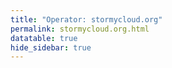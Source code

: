 ```yaml
---
title: "Operator: stormycloud.org"
permalink: stormycloud.org.html
datatable: true
hide_sidebar: true
---
```


<div>                        <script type="text/javascript">window.PlotlyConfig = {MathJaxConfig: 'local'};</script>
        <script src="https://cdn.plot.ly/plotly-2.4.2.min.js"></script>                <div id="97d79d2f-fbd1-4f9e-8740-107d96b540d2" class="plotly-graph-div" style="height:100%; width:100%;"></div>            <script type="text/javascript">                                    window.PLOTLYENV=window.PLOTLYENV || {};                                    if (document.getElementById("97d79d2f-fbd1-4f9e-8740-107d96b540d2")) {                    Plotly.newPlot(                        "97d79d2f-fbd1-4f9e-8740-107d96b540d2",                        [{"name":"exit probability (%)","type":"scatter","x":["2021-10-18","2021-10-19","2021-10-20","2021-10-21","2021-10-22","2021-10-23","2021-10-25","2021-10-27","2021-10-28","2021-10-29","2021-10-31","2021-11-01","2021-11-02","2021-11-03","2021-11-04","2021-11-05","2021-11-06","2021-11-07","2021-11-08","2021-11-09","2021-11-10","2021-11-11","2021-11-12","2021-11-13","2021-11-14","2021-11-15","2021-11-16","2021-11-17","2021-11-19","2021-11-20","2021-11-21","2021-11-22","2021-11-23","2021-11-24","2021-11-25","2021-11-27","2021-11-28","2021-11-29","2021-11-30","2021-12-01","2021-12-02","2021-12-03","2021-12-04","2021-12-05","2021-12-06","2021-12-07","2021-12-08","2021-12-09","2021-12-10","2021-12-11","2021-12-12","2021-12-13","2021-12-14","2021-12-15","2021-12-16","2021-12-17","2021-12-18","2021-12-19","2021-12-20","2021-12-21","2021-12-22","2021-12-23","2021-12-25","2021-12-26","2021-12-27","2021-12-28","2021-12-29","2021-12-30","2021-12-31","2022-01-01","2022-01-02","2022-01-03","2022-01-04","2022-01-05","2022-01-06","2022-01-07","2022-01-08","2022-01-09","2022-01-10","2022-01-11","2022-01-12","2022-01-13","2022-01-14","2022-01-15","2022-01-16","2022-01-17","2022-01-18","2022-01-19","2022-01-20","2022-01-21","2022-01-22","2022-01-23","2022-01-24","2022-01-25","2022-01-26","2022-01-27","2022-01-28","2022-01-29","2022-01-30","2022-01-31","2022-02-01","2022-02-02","2022-02-03","2022-02-04","2022-02-05","2022-02-06","2022-02-07","2022-02-08","2022-02-09","2022-02-10","2022-02-11","2022-02-12","2022-02-13","2022-02-14","2022-02-15","2022-02-16","2022-02-17","2022-02-18","2022-02-19","2022-02-20","2022-02-21","2022-02-22","2022-02-23","2022-02-24","2022-02-25","2022-02-26","2022-02-27","2022-02-28","2022-03-01","2022-03-02","2022-03-03","2022-03-04","2022-03-06","2022-03-07","2022-03-08","2022-03-09","2022-03-10","2022-03-11","2022-03-12","2022-03-13","2022-03-14","2022-03-15","2022-03-16","2022-03-17","2022-03-18","2022-03-19","2022-03-20","2022-03-21","2022-03-22","2022-03-23","2022-03-24","2022-03-25","2022-03-26","2022-03-27","2022-03-28","2022-03-29","2022-03-30","2022-03-31","2022-04-01","2022-04-02","2022-04-03","2022-04-04","2022-04-05","2022-04-06","2022-04-07","2022-04-08","2022-04-09","2022-04-10","2022-04-11","2022-04-12","2022-04-13","2022-04-14","2022-04-15","2022-04-16","2022-04-17","2022-04-18","2022-04-19","2022-04-20","2022-04-21","2022-04-22","2022-04-23","2022-04-24","2022-04-25","2022-04-26","2022-04-27","2022-04-28","2022-04-29","2022-04-30","2022-05-01","2022-05-02","2022-05-03","2022-05-04","2022-05-05","2022-05-06","2022-05-07","2022-05-08","2022-05-09","2022-05-10","2022-05-11","2022-05-12","2022-05-13","2022-05-14","2022-05-15","2022-05-16","2022-05-17","2022-05-18","2022-05-19","2022-05-20","2022-05-21","2022-05-22","2022-05-23","2022-05-24","2022-05-25","2022-05-26","2022-05-27","2022-05-28","2022-05-29","2022-05-30","2022-05-31","2022-06-01","2022-06-02","2022-06-03","2022-06-04","2022-06-05","2022-06-06"],"xaxis":"x","y":[0.0,0.0,0.0,0.0,0.0,0.0,0.03,0.08,0.1,0.12,0.17,0.25,0.26,0.32,0.38,0.46,0.48,0.47,0.47,0.57,0.68,0.7,0.67,0.67,0.7,0.09,0.08,0.08,0.08,0.08,0.07,0.0,0.05,0.06,0.05,0.04,0.04,0.04,0.04,0.0,0.0,0.0,0.0,0.0,null,null,null,0.0,0.02,0.05,0.09,0.15,0.18,0.23,0.3,0.31,0.33,0.41,0.45,0.47,0.49,0.49,0.56,0.59,0.59,0.62,0.64,0.66,0.71,0.75,0.79,0.83,0.89,0.9,0.94,0.93,0.9,0.88,0.94,0.98,0.9,0.72,0.79,0.78,0.74,1.0,0.86,0.86,0.83,0.78,0.54,0.0,0.0,0.0,0.03,0.05,0.0,0.0,0.0,0.09,0.14,0.25,0.28,0.28,0.33,0.29,0.29,0.29,0.29,0.34,0.37,0.4,0.42,0.47,0.0,0.0,0.51,0.5,0.51,0.46,0.45,0.46,0.49,0.58,0.61,0.63,0.64,0.63,0.62,0.64,0.61,0.61,0.58,0.58,0.55,0.56,0.59,0.53,0.56,0.56,0.57,0.58,0.58,0.6,0.63,0.59,0.6,0.67,0.7,0.69,0.73,0.78,0.88,0.9,1.01,0.98,1.01,1.05,1.04,1.05,1.04,1.01,1.03,1.04,1.04,1.05,1.06,1.05,1.05,0.68,0.56,0.52,0.9,0.87,0.52,0.53,0.91,0.94,0.99,1.15,1.2,1.28,1.35,1.89,2.03,1.98,1.97,1.98,1.96,1.87,1.86,1.89,1.95,1.88,1.78,1.74,1.75,1.72,1.76,1.77,1.8,1.91,1.79,1.77,1.74,1.72,1.72,1.64,1.6,1.65,1.56,1.54,1.55,1.27,1.45,1.48,1.51,1.32,1.35,1.69,1.64,1.67,1.75,1.68,1.71],"yaxis":"y"},{"name":"guard probability (%)","type":"scatter","x":["2021-10-18","2021-10-19","2021-10-20","2021-10-21","2021-10-22","2021-10-23","2021-10-25","2021-10-27","2021-10-28","2021-10-29","2021-10-31","2021-11-01","2021-11-02","2021-11-03","2021-11-04","2021-11-05","2021-11-06","2021-11-07","2021-11-08","2021-11-09","2021-11-10","2021-11-11","2021-11-12","2021-11-13","2021-11-14","2021-11-15","2021-11-16","2021-11-17","2021-11-19","2021-11-20","2021-11-21","2021-11-22","2021-11-23","2021-11-24","2021-11-25","2021-11-27","2021-11-28","2021-11-29","2021-11-30","2021-12-01","2021-12-02","2021-12-03","2021-12-04","2021-12-05","2021-12-06","2021-12-07","2021-12-08","2021-12-09","2021-12-10","2021-12-11","2021-12-12","2021-12-13","2021-12-14","2021-12-15","2021-12-16","2021-12-17","2021-12-18","2021-12-19","2021-12-20","2021-12-21","2021-12-22","2021-12-23","2021-12-25","2021-12-26","2021-12-27","2021-12-28","2021-12-29","2021-12-30","2021-12-31","2022-01-01","2022-01-02","2022-01-03","2022-01-04","2022-01-05","2022-01-06","2022-01-07","2022-01-08","2022-01-09","2022-01-10","2022-01-11","2022-01-12","2022-01-13","2022-01-14","2022-01-15","2022-01-16","2022-01-17","2022-01-18","2022-01-19","2022-01-20","2022-01-21","2022-01-22","2022-01-23","2022-01-24","2022-01-25","2022-01-26","2022-01-27","2022-01-28","2022-01-29","2022-01-30","2022-01-31","2022-02-01","2022-02-02","2022-02-03","2022-02-04","2022-02-05","2022-02-06","2022-02-07","2022-02-08","2022-02-09","2022-02-10","2022-02-11","2022-02-12","2022-02-13","2022-02-14","2022-02-15","2022-02-16","2022-02-17","2022-02-18","2022-02-19","2022-02-20","2022-02-21","2022-02-22","2022-02-23","2022-02-24","2022-02-25","2022-02-26","2022-02-27","2022-02-28","2022-03-01","2022-03-02","2022-03-03","2022-03-04","2022-03-06","2022-03-07","2022-03-08","2022-03-09","2022-03-10","2022-03-11","2022-03-12","2022-03-13","2022-03-14","2022-03-15","2022-03-16","2022-03-17","2022-03-18","2022-03-19","2022-03-20","2022-03-21","2022-03-22","2022-03-23","2022-03-24","2022-03-25","2022-03-26","2022-03-27","2022-03-28","2022-03-29","2022-03-30","2022-03-31","2022-04-01","2022-04-02","2022-04-03","2022-04-04","2022-04-05","2022-04-06","2022-04-07","2022-04-08","2022-04-09","2022-04-10","2022-04-11","2022-04-12","2022-04-13","2022-04-14","2022-04-15","2022-04-16","2022-04-17","2022-04-18","2022-04-19","2022-04-20","2022-04-21","2022-04-22","2022-04-23","2022-04-24","2022-04-25","2022-04-26","2022-04-27","2022-04-28","2022-04-29","2022-04-30","2022-05-01","2022-05-02","2022-05-03","2022-05-04","2022-05-05","2022-05-06","2022-05-07","2022-05-08","2022-05-09","2022-05-10","2022-05-11","2022-05-12","2022-05-13","2022-05-14","2022-05-15","2022-05-16","2022-05-17","2022-05-18","2022-05-19","2022-05-20","2022-05-21","2022-05-22","2022-05-23","2022-05-24","2022-05-25","2022-05-26","2022-05-27","2022-05-28","2022-05-29","2022-05-30","2022-05-31","2022-06-01","2022-06-02","2022-06-03","2022-06-04","2022-06-05","2022-06-06"],"xaxis":"x","y":[0.0,0.0,0.0,0.0,0.0,0.0,0.0,0.11,0.29,0.33,0.5,0.54,0.53,0.52,0.56,0.57,0.54,0.2,0.21,0.19,0.2,0.2,0.19,0.19,0.19,0.17,0.34,0.33,0.35,0.35,0.34,0.12,0.16,0.16,0.15,0.14,0.13,0.12,0.08,0.08,0.09,0.08,0.08,0.08,null,null,null,0.0,0.0,0.0,0.0,0.0,0.0,0.0,0.0,0.19,0.19,0.21,0.23,0.21,0.23,0.2,0.18,0.2,0.17,0.17,0.17,0.18,0.17,0.16,0.18,0.21,0.21,0.21,0.2,0.0,0.0,0.0,0.0,0.0,0.0,0.0,0.0,0.0,0.0,0.0,0.0,0.0,0.0,0.0,0.0,0.0,0.0,0.0,0.0,0.0,0.0,0.0,0.0,0.0,0.0,0.0,0.0,0.29,0.29,0.3,0.3,0.3,0.26,0.26,0.23,0.24,0.22,0.23,0.22,0.22,0.05,0.05,0.05,0.05,0.05,0.05,0.05,0.05,0.05,0.06,0.05,0.0,0.0,0.0,0.0,0.0,0.0,0.0,0.0,0.0,0.0,0.0,0.0,0.0,0.0,0.0,0.0,0.0,0.0,0.0,0.0,0.0,0.0,0.0,0.0,0.0,0.0,0.07,0.07,0.07,0.07,0.07,0.07,0.07,0.06,0.06,0.06,0.06,0.06,0.0,0.0,0.0,0.0,0.0,0.0,0.0,0.0,0.0,0.0,0.0,0.0,0.0,0.0,0.0,0.0,0.0,0.0,0.0,0.1,0.14,0.14,0.14,0.14,0.14,0.12,0.11,0.07,0.12,0.11,0.11,0.12,0.16,0.0,0.0,0.09,0.18,0.18,0.21,0.21,0.21,0.2,0.2,0.21,0.2,0.19,0.19,0.19,0.0,0.0,0.01,0.0,0.0,0.0,0.0,0.0,0.0,0.0,0.0,0.0],"yaxis":"y"},{"name":"advertised bandwidth","type":"scatter","x":["2021-10-18","2021-10-19","2021-10-20","2021-10-21","2021-10-22","2021-10-23","2021-10-25","2021-10-27","2021-10-28","2021-10-29","2021-10-31","2021-11-01","2021-11-02","2021-11-03","2021-11-04","2021-11-05","2021-11-06","2021-11-07","2021-11-08","2021-11-09","2021-11-10","2021-11-11","2021-11-12","2021-11-13","2021-11-14","2021-11-15","2021-11-16","2021-11-17","2021-11-19","2021-11-20","2021-11-21","2021-11-22","2021-11-23","2021-11-24","2021-11-25","2021-11-27","2021-11-28","2021-11-29","2021-11-30","2021-12-01","2021-12-02","2021-12-03","2021-12-04","2021-12-05","2021-12-06","2021-12-07","2021-12-08","2021-12-09","2021-12-10","2021-12-11","2021-12-12","2021-12-13","2021-12-14","2021-12-15","2021-12-16","2021-12-17","2021-12-18","2021-12-19","2021-12-20","2021-12-21","2021-12-22","2021-12-23","2021-12-25","2021-12-26","2021-12-27","2021-12-28","2021-12-29","2021-12-30","2021-12-31","2022-01-01","2022-01-02","2022-01-03","2022-01-04","2022-01-05","2022-01-06","2022-01-07","2022-01-08","2022-01-09","2022-01-10","2022-01-11","2022-01-12","2022-01-13","2022-01-14","2022-01-15","2022-01-16","2022-01-17","2022-01-18","2022-01-19","2022-01-20","2022-01-21","2022-01-22","2022-01-23","2022-01-24","2022-01-25","2022-01-26","2022-01-27","2022-01-28","2022-01-29","2022-01-30","2022-01-31","2022-02-01","2022-02-02","2022-02-03","2022-02-04","2022-02-05","2022-02-06","2022-02-07","2022-02-08","2022-02-09","2022-02-10","2022-02-11","2022-02-12","2022-02-13","2022-02-14","2022-02-15","2022-02-16","2022-02-17","2022-02-18","2022-02-19","2022-02-20","2022-02-21","2022-02-22","2022-02-23","2022-02-24","2022-02-25","2022-02-26","2022-02-27","2022-02-28","2022-03-01","2022-03-02","2022-03-03","2022-03-04","2022-03-06","2022-03-07","2022-03-08","2022-03-09","2022-03-10","2022-03-11","2022-03-12","2022-03-13","2022-03-14","2022-03-15","2022-03-16","2022-03-17","2022-03-18","2022-03-19","2022-03-20","2022-03-21","2022-03-22","2022-03-23","2022-03-24","2022-03-25","2022-03-26","2022-03-27","2022-03-28","2022-03-29","2022-03-30","2022-03-31","2022-04-01","2022-04-02","2022-04-03","2022-04-04","2022-04-05","2022-04-06","2022-04-07","2022-04-08","2022-04-09","2022-04-10","2022-04-11","2022-04-12","2022-04-13","2022-04-14","2022-04-15","2022-04-16","2022-04-17","2022-04-18","2022-04-19","2022-04-20","2022-04-21","2022-04-22","2022-04-23","2022-04-24","2022-04-25","2022-04-26","2022-04-27","2022-04-28","2022-04-29","2022-04-30","2022-05-01","2022-05-02","2022-05-03","2022-05-04","2022-05-05","2022-05-06","2022-05-07","2022-05-08","2022-05-09","2022-05-10","2022-05-11","2022-05-12","2022-05-13","2022-05-14","2022-05-15","2022-05-16","2022-05-17","2022-05-18","2022-05-19","2022-05-20","2022-05-21","2022-05-22","2022-05-23","2022-05-24","2022-05-25","2022-05-26","2022-05-27","2022-05-28","2022-05-29","2022-05-30","2022-05-31","2022-06-01","2022-06-02","2022-06-03","2022-06-04","2022-06-05","2022-06-06"],"xaxis":"x","y":[0.0,0.05,0.16,0.25,0.36,0.36,0.71,0.95,1.2,1.44,1.6,1.72,1.94,2.03,2.25,2.32,2.48,2.54,2.7,3.37,3.65,3.78,3.78,3.79,4.04,4.09,3.6,3.73,3.77,3.77,3.75,3.04,3.03,2.26,2.24,2.24,2.23,1.77,1.77,0.81,0.8,0.79,0.8,0.8,0.8,0.44,0.44,0.44,0.67,0.75,1.02,0.68,0.88,1.1,1.22,1.45,1.54,1.64,1.67,1.78,1.82,1.88,1.96,2.04,2.11,2.14,2.15,2.28,2.32,2.42,2.47,2.51,2.6,2.62,2.6,2.7,2.74,2.74,2.81,2.92,3.01,3.02,3.09,3.14,3.18,3.26,3.31,3.32,3.28,3.29,3.26,3.26,3.25,3.25,3.52,3.54,3.57,2.83,1.41,1.35,1.79,1.96,2.07,2.18,2.21,2.21,2.24,2.12,1.91,2.06,2.08,2.13,2.25,2.31,2.28,2.28,2.32,2.29,2.25,2.24,2.33,2.54,2.6,2.28,2.31,2.31,2.32,2.34,2.37,2.32,2.28,2.24,2.25,2.18,2.2,2.26,2.26,2.26,2.23,2.22,2.27,2.27,2.26,2.27,2.29,2.25,2.54,2.58,2.76,2.66,2.79,3.04,3.13,3.29,3.39,3.5,3.57,3.59,3.6,3.59,3.44,3.52,3.58,3.63,3.65,3.65,3.62,3.59,3.63,3.64,3.57,3.6,3.54,3.57,3.57,3.55,3.44,3.61,3.92,3.93,4.3,4.45,7.43,7.98,8.26,8.38,8.31,8.39,8.47,7.92,7.88,7.91,7.65,7.46,7.38,7.38,7.41,7.45,7.36,7.22,7.47,7.7,7.71,7.77,7.75,7.73,7.59,7.77,7.67,7.7,7.78,7.75,7.49,7.47,8.06,8.21,8.24,8.28,8.26,6.89,5.73,6.07,5.85,5.7,5.49],"yaxis":"y2"}],                        {"hovermode":"x","template":{"data":{"bar":[{"error_x":{"color":"#2a3f5f"},"error_y":{"color":"#2a3f5f"},"marker":{"line":{"color":"#E5ECF6","width":0.5},"pattern":{"fillmode":"overlay","size":10,"solidity":0.2}},"type":"bar"}],"barpolar":[{"marker":{"line":{"color":"#E5ECF6","width":0.5},"pattern":{"fillmode":"overlay","size":10,"solidity":0.2}},"type":"barpolar"}],"carpet":[{"aaxis":{"endlinecolor":"#2a3f5f","gridcolor":"white","linecolor":"white","minorgridcolor":"white","startlinecolor":"#2a3f5f"},"baxis":{"endlinecolor":"#2a3f5f","gridcolor":"white","linecolor":"white","minorgridcolor":"white","startlinecolor":"#2a3f5f"},"type":"carpet"}],"choropleth":[{"colorbar":{"outlinewidth":0,"ticks":""},"type":"choropleth"}],"contour":[{"colorbar":{"outlinewidth":0,"ticks":""},"colorscale":[[0.0,"#0d0887"],[0.1111111111111111,"#46039f"],[0.2222222222222222,"#7201a8"],[0.3333333333333333,"#9c179e"],[0.4444444444444444,"#bd3786"],[0.5555555555555556,"#d8576b"],[0.6666666666666666,"#ed7953"],[0.7777777777777778,"#fb9f3a"],[0.8888888888888888,"#fdca26"],[1.0,"#f0f921"]],"type":"contour"}],"contourcarpet":[{"colorbar":{"outlinewidth":0,"ticks":""},"type":"contourcarpet"}],"heatmap":[{"colorbar":{"outlinewidth":0,"ticks":""},"colorscale":[[0.0,"#0d0887"],[0.1111111111111111,"#46039f"],[0.2222222222222222,"#7201a8"],[0.3333333333333333,"#9c179e"],[0.4444444444444444,"#bd3786"],[0.5555555555555556,"#d8576b"],[0.6666666666666666,"#ed7953"],[0.7777777777777778,"#fb9f3a"],[0.8888888888888888,"#fdca26"],[1.0,"#f0f921"]],"type":"heatmap"}],"heatmapgl":[{"colorbar":{"outlinewidth":0,"ticks":""},"colorscale":[[0.0,"#0d0887"],[0.1111111111111111,"#46039f"],[0.2222222222222222,"#7201a8"],[0.3333333333333333,"#9c179e"],[0.4444444444444444,"#bd3786"],[0.5555555555555556,"#d8576b"],[0.6666666666666666,"#ed7953"],[0.7777777777777778,"#fb9f3a"],[0.8888888888888888,"#fdca26"],[1.0,"#f0f921"]],"type":"heatmapgl"}],"histogram":[{"marker":{"pattern":{"fillmode":"overlay","size":10,"solidity":0.2}},"type":"histogram"}],"histogram2d":[{"colorbar":{"outlinewidth":0,"ticks":""},"colorscale":[[0.0,"#0d0887"],[0.1111111111111111,"#46039f"],[0.2222222222222222,"#7201a8"],[0.3333333333333333,"#9c179e"],[0.4444444444444444,"#bd3786"],[0.5555555555555556,"#d8576b"],[0.6666666666666666,"#ed7953"],[0.7777777777777778,"#fb9f3a"],[0.8888888888888888,"#fdca26"],[1.0,"#f0f921"]],"type":"histogram2d"}],"histogram2dcontour":[{"colorbar":{"outlinewidth":0,"ticks":""},"colorscale":[[0.0,"#0d0887"],[0.1111111111111111,"#46039f"],[0.2222222222222222,"#7201a8"],[0.3333333333333333,"#9c179e"],[0.4444444444444444,"#bd3786"],[0.5555555555555556,"#d8576b"],[0.6666666666666666,"#ed7953"],[0.7777777777777778,"#fb9f3a"],[0.8888888888888888,"#fdca26"],[1.0,"#f0f921"]],"type":"histogram2dcontour"}],"mesh3d":[{"colorbar":{"outlinewidth":0,"ticks":""},"type":"mesh3d"}],"parcoords":[{"line":{"colorbar":{"outlinewidth":0,"ticks":""}},"type":"parcoords"}],"pie":[{"automargin":true,"type":"pie"}],"scatter":[{"marker":{"colorbar":{"outlinewidth":0,"ticks":""}},"type":"scatter"}],"scatter3d":[{"line":{"colorbar":{"outlinewidth":0,"ticks":""}},"marker":{"colorbar":{"outlinewidth":0,"ticks":""}},"type":"scatter3d"}],"scattercarpet":[{"marker":{"colorbar":{"outlinewidth":0,"ticks":""}},"type":"scattercarpet"}],"scattergeo":[{"marker":{"colorbar":{"outlinewidth":0,"ticks":""}},"type":"scattergeo"}],"scattergl":[{"marker":{"colorbar":{"outlinewidth":0,"ticks":""}},"type":"scattergl"}],"scattermapbox":[{"marker":{"colorbar":{"outlinewidth":0,"ticks":""}},"type":"scattermapbox"}],"scatterpolar":[{"marker":{"colorbar":{"outlinewidth":0,"ticks":""}},"type":"scatterpolar"}],"scatterpolargl":[{"marker":{"colorbar":{"outlinewidth":0,"ticks":""}},"type":"scatterpolargl"}],"scatterternary":[{"marker":{"colorbar":{"outlinewidth":0,"ticks":""}},"type":"scatterternary"}],"surface":[{"colorbar":{"outlinewidth":0,"ticks":""},"colorscale":[[0.0,"#0d0887"],[0.1111111111111111,"#46039f"],[0.2222222222222222,"#7201a8"],[0.3333333333333333,"#9c179e"],[0.4444444444444444,"#bd3786"],[0.5555555555555556,"#d8576b"],[0.6666666666666666,"#ed7953"],[0.7777777777777778,"#fb9f3a"],[0.8888888888888888,"#fdca26"],[1.0,"#f0f921"]],"type":"surface"}],"table":[{"cells":{"fill":{"color":"#EBF0F8"},"line":{"color":"white"}},"header":{"fill":{"color":"#C8D4E3"},"line":{"color":"white"}},"type":"table"}]},"layout":{"annotationdefaults":{"arrowcolor":"#2a3f5f","arrowhead":0,"arrowwidth":1},"autotypenumbers":"strict","coloraxis":{"colorbar":{"outlinewidth":0,"ticks":""}},"colorscale":{"diverging":[[0,"#8e0152"],[0.1,"#c51b7d"],[0.2,"#de77ae"],[0.3,"#f1b6da"],[0.4,"#fde0ef"],[0.5,"#f7f7f7"],[0.6,"#e6f5d0"],[0.7,"#b8e186"],[0.8,"#7fbc41"],[0.9,"#4d9221"],[1,"#276419"]],"sequential":[[0.0,"#0d0887"],[0.1111111111111111,"#46039f"],[0.2222222222222222,"#7201a8"],[0.3333333333333333,"#9c179e"],[0.4444444444444444,"#bd3786"],[0.5555555555555556,"#d8576b"],[0.6666666666666666,"#ed7953"],[0.7777777777777778,"#fb9f3a"],[0.8888888888888888,"#fdca26"],[1.0,"#f0f921"]],"sequentialminus":[[0.0,"#0d0887"],[0.1111111111111111,"#46039f"],[0.2222222222222222,"#7201a8"],[0.3333333333333333,"#9c179e"],[0.4444444444444444,"#bd3786"],[0.5555555555555556,"#d8576b"],[0.6666666666666666,"#ed7953"],[0.7777777777777778,"#fb9f3a"],[0.8888888888888888,"#fdca26"],[1.0,"#f0f921"]]},"colorway":["#636efa","#EF553B","#00cc96","#ab63fa","#FFA15A","#19d3f3","#FF6692","#B6E880","#FF97FF","#FECB52"],"font":{"color":"#2a3f5f"},"geo":{"bgcolor":"white","lakecolor":"white","landcolor":"#E5ECF6","showlakes":true,"showland":true,"subunitcolor":"white"},"hoverlabel":{"align":"left"},"hovermode":"closest","mapbox":{"style":"light"},"paper_bgcolor":"white","plot_bgcolor":"#E5ECF6","polar":{"angularaxis":{"gridcolor":"white","linecolor":"white","ticks":""},"bgcolor":"#E5ECF6","radialaxis":{"gridcolor":"white","linecolor":"white","ticks":""}},"scene":{"xaxis":{"backgroundcolor":"#E5ECF6","gridcolor":"white","gridwidth":2,"linecolor":"white","showbackground":true,"ticks":"","zerolinecolor":"white"},"yaxis":{"backgroundcolor":"#E5ECF6","gridcolor":"white","gridwidth":2,"linecolor":"white","showbackground":true,"ticks":"","zerolinecolor":"white"},"zaxis":{"backgroundcolor":"#E5ECF6","gridcolor":"white","gridwidth":2,"linecolor":"white","showbackground":true,"ticks":"","zerolinecolor":"white"}},"shapedefaults":{"line":{"color":"#2a3f5f"}},"ternary":{"aaxis":{"gridcolor":"white","linecolor":"white","ticks":""},"baxis":{"gridcolor":"white","linecolor":"white","ticks":""},"bgcolor":"#E5ECF6","caxis":{"gridcolor":"white","linecolor":"white","ticks":""}},"title":{"x":0.05},"xaxis":{"automargin":true,"gridcolor":"white","linecolor":"white","ticks":"","title":{"standoff":15},"zerolinecolor":"white","zerolinewidth":2},"yaxis":{"automargin":true,"gridcolor":"white","linecolor":"white","ticks":"","title":{"standoff":15},"zerolinecolor":"white","zerolinewidth":2}}},"xaxis":{"anchor":"y","domain":[0.0,0.94],"rangeselector":{"buttons":[{"count":7,"label":"week","step":"day","stepmode":"backward"},{"count":1,"label":"month","step":"month","stepmode":"backward"},{"count":6,"label":"6 months","step":"month","stepmode":"backward"},{"count":1,"label":"year","step":"year","stepmode":"backward"},{"step":"all"}]}},"yaxis":{"anchor":"x","domain":[0.0,1.0],"rangemode":"nonnegative","ticksuffix":"%","title":{"text":"exit / guard probability"}},"yaxis2":{"anchor":"x","overlaying":"y","rangemode":"nonnegative","side":"right","ticksuffix":" Gbit/s","title":{"text":"advertised bandwidth"}}},                        {"responsive": true}                    )                };                            </script>        </div>

Only proven relays are included in the graph and table. A proven relay claims to be part of a domain
and can be verified to be part of it via the
["well-known" URL or DNS records](https://nusenu.github.io/ContactInfo-Information-Sharing-Specification/#proof).

<div class="datatable-begin"></div>

| Nickname                                                                |   Mbit/s | Exit   | IPv4                                                   | IPv6                                                   | First Seen   | Tor Version   | AS Name                               |
|:------------------------------------------------------------------------|---------:|:-------|:-------------------------------------------------------|:-------------------------------------------------------|:-------------|:--------------|:--------------------------------------|
| [StormyCloudInc](w/relay/00B211F85E145B50890633CA9CB6B18262E51CD7.html) |       39 | Y      | [23.128.248.20](https://stat.ripe.net/23.128.248.20)   | [2602:fc05::20](https://stat.ripe.net/2602:fc05::20)   | 2022-01-24   | 0.4.7.7       | [DATAIDEAS-LLC](w/as_number/AS398355) |
| [StormyCloudInc](w/relay/034B9A318A1D2D235B244482741E3A1F12E2A950.html) |       65 | Y      | [23.128.248.106](https://stat.ripe.net/23.128.248.106) | [2602:fc05::106](https://stat.ripe.net/2602:fc05::106) | 2022-04-20   | 0.4.7.7       | [DATAIDEAS-LLC](w/as_number/AS398355) |
| [StormyCloudInc](w/relay/037A9B1EF680151D1977B52CFFA948819B2F867A.html) |       58 | Y      | [23.128.248.10](https://stat.ripe.net/23.128.248.10)   | [2602:fc05::10](https://stat.ripe.net/2602:fc05::10)   | 2022-01-23   | 0.4.7.7       | [DATAIDEAS-LLC](w/as_number/AS398355) |
| [StormyCloudInc](w/relay/04C4FCDE7AA0BFCC16A3239A619F7A910A51DCEC.html) |       59 | Y      | [23.128.248.90](https://stat.ripe.net/23.128.248.90)   | [2602:fc05::90](https://stat.ripe.net/2602:fc05::90)   | 2022-04-20   | 0.4.7.7       | [DATAIDEAS-LLC](w/as_number/AS398355) |
| [StormyCloudInc](w/relay/0A5EE342140AF65850A0D1CCEF0ECB3223AFA24F.html) |       30 | Y      | [23.128.248.31](https://stat.ripe.net/23.128.248.31)   | [2602:fc05::31](https://stat.ripe.net/2602:fc05::31)   | 2022-02-09   | 0.4.7.7       | [DATAIDEAS-LLC](w/as_number/AS398355) |
| [StormyCloudInc](w/relay/0ADB159F5297ED37D42840CB867A9D849EF5B8C1.html) |       59 | Y      | [23.128.248.105](https://stat.ripe.net/23.128.248.105) | [2602:fc05::105](https://stat.ripe.net/2602:fc05::105) | 2022-04-20   | 0.4.7.7       | [DATAIDEAS-LLC](w/as_number/AS398355) |
| [StormyCloudInc](w/relay/148AE8A8B3D9AD6D7245EFD4FA430D54CC658381.html) |       61 | Y      | [23.128.248.101](https://stat.ripe.net/23.128.248.101) | [2602:fc05::101](https://stat.ripe.net/2602:fc05::101) | 2022-04-20   | 0.4.7.7       | [DATAIDEAS-LLC](w/as_number/AS398355) |
| [StormyCloudInc](w/relay/14DDE2215534AFB444E44AA6155892C8268B98FF.html) |       63 | Y      | [23.128.248.98](https://stat.ripe.net/23.128.248.98)   | [2602:fc05::98](https://stat.ripe.net/2602:fc05::98)   | 2022-04-20   | 0.4.7.7       | [DATAIDEAS-LLC](w/as_number/AS398355) |
| [StormyCloudInc](w/relay/166443CA1BE8020A9479B117E7ADB061CF8F7852.html) |       47 | Y      | [23.128.248.27](https://stat.ripe.net/23.128.248.27)   | [2602:fc05::27](https://stat.ripe.net/2602:fc05::27)   | 2022-01-25   | 0.4.7.7       | [DATAIDEAS-LLC](w/as_number/AS398355) |
| [StormyCloudInc](w/relay/16D56A08617FA30069AE21A98682497C1409D560.html) |       73 | Y      | [23.128.248.77](https://stat.ripe.net/23.128.248.77)   | [2602:fc05::77](https://stat.ripe.net/2602:fc05::77)   | 2022-04-19   | 0.4.7.7       | [DATAIDEAS-LLC](w/as_number/AS398355) |
| [StormyCloudInc](w/relay/1FD3278BAB4AF53F6A909F6DB072BCEFC50F001A.html) |       49 | Y      | [23.128.248.55](https://stat.ripe.net/23.128.248.55)   | [2602:fc05::55](https://stat.ripe.net/2602:fc05::55)   | 2022-03-18   | 0.4.7.7       | [DATAIDEAS-LLC](w/as_number/AS398355) |
| [StormyCloudInc](w/relay/226E9C2384648420EED8A3E863EAABB2EF477384.html) |       57 | Y      | [23.128.248.65](https://stat.ripe.net/23.128.248.65)   | [2602:fc05::65](https://stat.ripe.net/2602:fc05::65)   | 2022-03-18   | 0.4.7.7       | [DATAIDEAS-LLC](w/as_number/AS398355) |
| [StormyCloudInc](w/relay/2915EBDBA5D4DAE9C06CE70E366C04C912EDB781.html) |       52 | Y      | [23.128.248.72](https://stat.ripe.net/23.128.248.72)   | [2602:fc05::72](https://stat.ripe.net/2602:fc05::72)   | 2022-04-19   | 0.4.7.7       | [DATAIDEAS-LLC](w/as_number/AS398355) |
| [StormyCloudInc](w/relay/29D3E5CD4454E08EDB616B8DE47D0672AC010008.html) |       65 | Y      | [23.128.248.73](https://stat.ripe.net/23.128.248.73)   | [2602:fc05::73](https://stat.ripe.net/2602:fc05::73)   | 2022-04-19   | 0.4.7.7       | [DATAIDEAS-LLC](w/as_number/AS398355) |
| [StormyCloudInc](w/relay/2A20F8E474ED326922926611046312F9012A1039.html) |       61 | Y      | [23.128.248.51](https://stat.ripe.net/23.128.248.51)   | [2602:fc05::51](https://stat.ripe.net/2602:fc05::51)   | 2022-03-18   | 0.4.7.7       | [DATAIDEAS-LLC](w/as_number/AS398355) |
| [StormyCloudInc](w/relay/2BC1779CF325C5E4A6C0A5F958E458ED104CCEA7.html) |       41 | Y      | [23.128.248.24](https://stat.ripe.net/23.128.248.24)   | [2602:fc05::24](https://stat.ripe.net/2602:fc05::24)   | 2022-01-25   | 0.4.7.7       | [DATAIDEAS-LLC](w/as_number/AS398355) |
| [StormyCloudInc](w/relay/2BDDA4D4F0B5ABA0151D1CB539A89070561FB70E.html) |       58 | Y      | [23.128.248.46](https://stat.ripe.net/23.128.248.46)   | [2602:fc05::46](https://stat.ripe.net/2602:fc05::46)   | 2022-02-21   | 0.4.7.7       | [DATAIDEAS-LLC](w/as_number/AS398355) |
| [StormyCloudInc](w/relay/3058098EB5BE28A8DE2984FBBAEC76B12DAD312C.html) |       57 | Y      | [23.128.248.54](https://stat.ripe.net/23.128.248.54)   | [2602:fc05::54](https://stat.ripe.net/2602:fc05::54)   | 2022-03-18   | 0.4.7.7       | [DATAIDEAS-LLC](w/as_number/AS398355) |
| [StormyCloudInc](w/relay/30B53D30B0A837D514EE4B7414A61EAE1F739697.html) |       59 | Y      | [23.128.248.108](https://stat.ripe.net/23.128.248.108) | [2602:fc05::108](https://stat.ripe.net/2602:fc05::108) | 2022-05-03   | 0.4.7.7       | [DATAIDEAS-LLC](w/as_number/AS398355) |
| [StormyCloudInc](w/relay/3AD93704B1EFFA79F2BF09CAB7ADCC334D0BEF7A.html) |       45 | Y      | [23.128.248.16](https://stat.ripe.net/23.128.248.16)   | [2602:fc05::16](https://stat.ripe.net/2602:fc05::16)   | 2022-01-24   | 0.4.7.7       | [DATAIDEAS-LLC](w/as_number/AS398355) |
| [StormyCloudInc](w/relay/3CDCF690D4EF3501D9C6CC281BEE3ED5B299A82D.html) |       38 | Y      | [23.128.248.33](https://stat.ripe.net/23.128.248.33)   | [2602:fc05::33](https://stat.ripe.net/2602:fc05::33)   | 2022-02-19   | 0.4.7.7       | [DATAIDEAS-LLC](w/as_number/AS398355) |
| [StormyCloudInc](w/relay/3DD7408DBB9EBC9474E3C8E40E4467EADD842B99.html) |       59 | Y      | [23.128.248.71](https://stat.ripe.net/23.128.248.71)   | [2602:fc05::71](https://stat.ripe.net/2602:fc05::71)   | 2022-04-19   | 0.4.7.7       | [DATAIDEAS-LLC](w/as_number/AS398355) |
| [StormyCloudInc](w/relay/3EF489E1F8EDA383286769CBF90E3CB18B0F71CF.html) |       48 | Y      | [23.128.248.17](https://stat.ripe.net/23.128.248.17)   | [2602:fc05::17](https://stat.ripe.net/2602:fc05::17)   | 2022-01-24   | 0.4.7.7       | [DATAIDEAS-LLC](w/as_number/AS398355) |
| [StormyCloudInc](w/relay/409E467254EB937F3F31BED3DC664D155064C79E.html) |       45 | Y      | [23.128.248.39](https://stat.ripe.net/23.128.248.39)   | [2602:fc05::39](https://stat.ripe.net/2602:fc05::39)   | 2022-02-21   | 0.4.7.7       | [DATAIDEAS-LLC](w/as_number/AS398355) |
| [StormyCloudInc](w/relay/41DEB739D6945A0A16E9252D8E72CBF713D191BD.html) |       39 | Y      | [23.128.248.32](https://stat.ripe.net/23.128.248.32)   | [2602:fc05::32](https://stat.ripe.net/2602:fc05::32)   | 2022-02-19   | 0.4.7.7       | [DATAIDEAS-LLC](w/as_number/AS398355) |
| [StormyCloudInc](w/relay/44F9E17F0368BEF8D87283E72ECAE2C1DC4F9B50.html) |       71 | Y      | [23.128.248.80](https://stat.ripe.net/23.128.248.80)   | [2602:fc05::80](https://stat.ripe.net/2602:fc05::80)   | 2022-04-19   | 0.4.7.7       | [DATAIDEAS-LLC](w/as_number/AS398355) |
| [StormyCloudInc](w/relay/455FD241FACDD3405EC5A8F09A8CBEE9A2EF3D16.html) |       58 | Y      | [23.128.248.82](https://stat.ripe.net/23.128.248.82)   | [2602:fc05::82](https://stat.ripe.net/2602:fc05::82)   | 2022-04-19   | 0.4.7.7       | [DATAIDEAS-LLC](w/as_number/AS398355) |
| [StormyCloudInc](w/relay/45B15C47D255070B24B4BF39876E3E39C8789719.html) |       59 | Y      | [23.128.248.93](https://stat.ripe.net/23.128.248.93)   | [2602:fc05::93](https://stat.ripe.net/2602:fc05::93)   | 2022-04-20   | 0.4.7.7       | [DATAIDEAS-LLC](w/as_number/AS398355) |
| [StormyCloudInc](w/relay/45B93DC1EF220C09AB8ACBA4089C40E6B3905795.html) |       71 | Y      | [23.128.248.67](https://stat.ripe.net/23.128.248.67)   | [2602:fc05::67](https://stat.ripe.net/2602:fc05::67)   | 2022-04-19   | 0.4.7.7       | [DATAIDEAS-LLC](w/as_number/AS398355) |
| [StormyCloudInc](w/relay/4AD55DFE8D81FEB8AB3ED7DFEDF5683A8549212C.html) |       51 | Y      | [23.128.248.89](https://stat.ripe.net/23.128.248.89)   | [2602:fc05::89](https://stat.ripe.net/2602:fc05::89)   | 2022-04-20   | 0.4.7.7       | [DATAIDEAS-LLC](w/as_number/AS398355) |
| [StormyCloudInc](w/relay/4B0BC0CD47B93EB98CB2D624C634143F5BD62BF6.html) |       43 | Y      | [23.128.248.30](https://stat.ripe.net/23.128.248.30)   | [2602:fc05::30](https://stat.ripe.net/2602:fc05::30)   | 2022-02-09   | 0.4.7.7       | [DATAIDEAS-LLC](w/as_number/AS398355) |
| [StormyCloudInc](w/relay/4CF532E6EAB191A6395746C29F17FA1E2C6E7362.html) |       60 | Y      | [23.128.248.87](https://stat.ripe.net/23.128.248.87)   | [2602:fc05::87](https://stat.ripe.net/2602:fc05::87)   | 2022-04-20   | 0.4.7.7       | [DATAIDEAS-LLC](w/as_number/AS398355) |
| [StormyCloudInc](w/relay/4D4DF9757EFDCD02FD35B40F976570F5361852AF.html) |       57 | Y      | [23.128.248.81](https://stat.ripe.net/23.128.248.81)   | [2602:fc05::81](https://stat.ripe.net/2602:fc05::81)   | 2022-04-19   | 0.4.7.7       | [DATAIDEAS-LLC](w/as_number/AS398355) |
| [StormyCloudInc](w/relay/505402046A183ABDEAB90A9C57C323C3B0B72429.html) |       33 | Y      | [23.128.248.40](https://stat.ripe.net/23.128.248.40)   | [2602:fc05::40](https://stat.ripe.net/2602:fc05::40)   | 2022-02-21   | 0.4.7.7       | [DATAIDEAS-LLC](w/as_number/AS398355) |
| [StormyCloudInc](w/relay/53B731873343DDE07675DF4D75C4937F499C678B.html) |       60 | Y      | [23.128.248.94](https://stat.ripe.net/23.128.248.94)   | [2602:fc05::94](https://stat.ripe.net/2602:fc05::94)   | 2022-04-20   | 0.4.7.7       | [DATAIDEAS-LLC](w/as_number/AS398355) |
| [StormyCloudInc](w/relay/53FD4DFA80B269D8D59245B1BC0A7DD8E3E38466.html) |       57 | Y      | [23.128.248.78](https://stat.ripe.net/23.128.248.78)   | [2602:fc05::78](https://stat.ripe.net/2602:fc05::78)   | 2022-04-19   | 0.4.7.7       | [DATAIDEAS-LLC](w/as_number/AS398355) |
| [StormyCloudInc](w/relay/5535843F76703CFE1DA7DAF58AA69D53FF094F13.html) |       64 | Y      | [23.128.248.95](https://stat.ripe.net/23.128.248.95)   | [2602:fc05::95](https://stat.ripe.net/2602:fc05::95)   | 2022-04-20   | 0.4.7.7       | [DATAIDEAS-LLC](w/as_number/AS398355) |
| [StormyCloudInc](w/relay/5F359C00B481B9DF0427CB09F1F32B78C28ECAB4.html) |       55 | Y      | [23.128.248.59](https://stat.ripe.net/23.128.248.59)   | [2602:fc05::59](https://stat.ripe.net/2602:fc05::59)   | 2022-03-18   | 0.4.7.7       | [DATAIDEAS-LLC](w/as_number/AS398355) |
| [StormyCloudInc](w/relay/667F755FC8D61303987D3B0554FB5F79ED8BFD21.html) |       40 | Y      | [23.128.248.45](https://stat.ripe.net/23.128.248.45)   | [2602:fc05::45](https://stat.ripe.net/2602:fc05::45)   | 2022-02-21   | 0.4.7.7       | [DATAIDEAS-LLC](w/as_number/AS398355) |
| [StormyCloudInc](w/relay/68150AD734D9EF635534475BFC086C7957393D16.html) |       59 | Y      | [23.128.248.63](https://stat.ripe.net/23.128.248.63)   | [2602:fc05::63](https://stat.ripe.net/2602:fc05::63)   | 2022-03-18   | 0.4.7.7       | [DATAIDEAS-LLC](w/as_number/AS398355) |
| [StormyCloudInc](w/relay/688B36D35246AA012F15E5B4482B77F99A7C30E5.html) |       45 | Y      | [23.128.248.34](https://stat.ripe.net/23.128.248.34)   | [2602:fc05::34](https://stat.ripe.net/2602:fc05::34)   | 2022-02-20   | 0.4.7.7       | [DATAIDEAS-LLC](w/as_number/AS398355) |
| [StormyCloudInc](w/relay/6BE96754BD61056E3A36E1009248AB76D4A943E3.html) |       59 | Y      | [23.128.248.83](https://stat.ripe.net/23.128.248.83)   | [2602:fc05::83](https://stat.ripe.net/2602:fc05::83)   | 2022-04-20   | 0.4.7.7       | [DATAIDEAS-LLC](w/as_number/AS398355) |
| [StormyCloudInc](w/relay/6DE892043698C837C58E374E9130F3FD37422DD1.html) |       65 | Y      | [23.128.248.102](https://stat.ripe.net/23.128.248.102) | [2602:fc05::102](https://stat.ripe.net/2602:fc05::102) | 2022-04-20   | 0.4.7.7       | [DATAIDEAS-LLC](w/as_number/AS398355) |
| [StormyCloudInc](w/relay/6EA904BE17DB5CF37EB9416ECB73C24A7FED057E.html) |       43 | Y      | [23.128.248.12](https://stat.ripe.net/23.128.248.12)   | [2602:fc05::12](https://stat.ripe.net/2602:fc05::12)   | 2022-01-23   | 0.4.7.7       | [DATAIDEAS-LLC](w/as_number/AS398355) |
| [StormyCloudInc](w/relay/735A513088A7598B568DF6E89011787F29C638EC.html) |       74 | Y      | [23.128.248.96](https://stat.ripe.net/23.128.248.96)   | [2602:fc05::96](https://stat.ripe.net/2602:fc05::96)   | 2022-04-20   | 0.4.7.7       | [DATAIDEAS-LLC](w/as_number/AS398355) |
| [StormyCloudInc](w/relay/76B3B62839BC59822FC09C0E80435DD0524083D3.html) |       40 | Y      | [23.128.248.15](https://stat.ripe.net/23.128.248.15)   | [2602:fc05::15](https://stat.ripe.net/2602:fc05::15)   | 2022-01-24   | 0.4.7.7       | [DATAIDEAS-LLC](w/as_number/AS398355) |
| [StormyCloudInc](w/relay/77122969E45B22F1BD5D1421F200048086E75AF0.html) |       44 | Y      | [23.128.248.49](https://stat.ripe.net/23.128.248.49)   | [2602:fc05::49](https://stat.ripe.net/2602:fc05::49)   | 2022-02-21   | 0.4.7.7       | [DATAIDEAS-LLC](w/as_number/AS398355) |
| [StormyCloudInc](w/relay/7A3FF53E727429AC30BAAD1074F4EE5381F67A6F.html) |       53 | Y      | [23.128.248.62](https://stat.ripe.net/23.128.248.62)   | [2602:fc05::62](https://stat.ripe.net/2602:fc05::62)   | 2022-03-18   | 0.4.7.7       | [DATAIDEAS-LLC](w/as_number/AS398355) |
| [StormyCloudInc](w/relay/7C7F68333B0E5B4D39B52D88AB864FDF41F998EB.html) |       35 | Y      | [23.128.248.37](https://stat.ripe.net/23.128.248.37)   | [2602:fc05::37](https://stat.ripe.net/2602:fc05::37)   | 2022-02-20   | 0.4.7.7       | [DATAIDEAS-LLC](w/as_number/AS398355) |
| [StormyCloudInc](w/relay/7E7737831BEEB5EE423F37E127112F1E3C5419CF.html) |       38 | Y      | [23.128.248.18](https://stat.ripe.net/23.128.248.18)   | [2602:fc05::18](https://stat.ripe.net/2602:fc05::18)   | 2022-01-24   | 0.4.7.7       | [DATAIDEAS-LLC](w/as_number/AS398355) |
| [StormyCloudInc](w/relay/83639B40CB33CC87BB75E6E1BCEE9F1C127BF789.html) |       63 | Y      | [23.128.248.91](https://stat.ripe.net/23.128.248.91)   | [2602:fc05::91](https://stat.ripe.net/2602:fc05::91)   | 2022-04-20   | 0.4.7.7       | [DATAIDEAS-LLC](w/as_number/AS398355) |
| [StormyCloudInc](w/relay/85422BC1612840FA70EB70ECCD9F66D0D397719B.html) |       41 | Y      | [23.128.248.25](https://stat.ripe.net/23.128.248.25)   | [2602:fc05::25](https://stat.ripe.net/2602:fc05::25)   | 2022-01-25   | 0.4.7.7       | [DATAIDEAS-LLC](w/as_number/AS398355) |
| [StormyCloudInc](w/relay/8B7B790C87496902E834E4B6A9190F9D46022454.html) |       35 | Y      | [23.128.248.36](https://stat.ripe.net/23.128.248.36)   | [2602:fc05::36](https://stat.ripe.net/2602:fc05::36)   | 2022-02-20   | 0.4.7.7       | [DATAIDEAS-LLC](w/as_number/AS398355) |
| [StormyCloudInc](w/relay/8D48F5BB9D6479E60FA9138FE6D62E8395AFC43D.html) |       74 | Y      | [23.128.248.99](https://stat.ripe.net/23.128.248.99)   | [2602:fc05::99](https://stat.ripe.net/2602:fc05::99)   | 2022-04-20   | 0.4.7.7       | [DATAIDEAS-LLC](w/as_number/AS398355) |
| [StormyCloudInc](w/relay/8E90D504E39A4532AA69688CE5098ACF4B97852C.html) |       60 | Y      | [23.128.248.107](https://stat.ripe.net/23.128.248.107) | [2602:fc05::107](https://stat.ripe.net/2602:fc05::107) | 2022-05-03   | 0.4.7.7       | [DATAIDEAS-LLC](w/as_number/AS398355) |
| [StormyCloudInc](w/relay/8F32C089CD71D6FB1012FD6EC1EC0438A57F32C5.html) |       50 | Y      | [23.128.248.23](https://stat.ripe.net/23.128.248.23)   | [2602:fc05::23](https://stat.ripe.net/2602:fc05::23)   | 2022-01-25   | 0.4.7.7       | [DATAIDEAS-LLC](w/as_number/AS398355) |
| [StormyCloudInc](w/relay/8FFA62DEB796D18DA8CAA9A95E0B1F60CDDDCB50.html) |       41 | Y      | [23.128.248.14](https://stat.ripe.net/23.128.248.14)   | [2602:fc05::14](https://stat.ripe.net/2602:fc05::14)   | 2022-01-23   | 0.4.7.7       | [DATAIDEAS-LLC](w/as_number/AS398355) |
| [StormyCloudInc](w/relay/945FD7E1B45A31037C4C449E166855357B809478.html) |       41 | Y      | [23.128.248.35](https://stat.ripe.net/23.128.248.35)   | [2602:fc05::35](https://stat.ripe.net/2602:fc05::35)   | 2022-02-20   | 0.4.7.7       | [DATAIDEAS-LLC](w/as_number/AS398355) |
| [StormyCloudInc](w/relay/9ADF5CD338C7961831C8A05877C5A2BAAFC80E23.html) |       44 | Y      | [23.128.248.38](https://stat.ripe.net/23.128.248.38)   | [2602:fc05::38](https://stat.ripe.net/2602:fc05::38)   | 2022-02-21   | 0.4.7.7       | [DATAIDEAS-LLC](w/as_number/AS398355) |
| [StormyCloudInc](w/relay/9B65209A23D357B16A2C4FE6F3AA387C971A0BBA.html) |       69 | Y      | [23.128.248.76](https://stat.ripe.net/23.128.248.76)   | [2602:fc05::76](https://stat.ripe.net/2602:fc05::76)   | 2022-04-19   | 0.4.7.7       | [DATAIDEAS-LLC](w/as_number/AS398355) |
| [StormyCloudInc](w/relay/9C7D6A3AFA4A87B696A5D73F6739C7D76F78CE3C.html) |       69 | Y      | [23.128.248.88](https://stat.ripe.net/23.128.248.88)   | [2602:fc05::88](https://stat.ripe.net/2602:fc05::88)   | 2022-04-20   | 0.4.7.7       | [DATAIDEAS-LLC](w/as_number/AS398355) |
| [StormyCloudInc](w/relay/9D8B82B4BB12C3DBD5C681D6B483ADED29DF4A42.html) |       59 | Y      | [23.128.248.85](https://stat.ripe.net/23.128.248.85)   | [2602:fc05::85](https://stat.ripe.net/2602:fc05::85)   | 2022-04-20   | 0.4.7.7       | [DATAIDEAS-LLC](w/as_number/AS398355) |
| [StormyCloudInc](w/relay/A00FAA3F0F84F8B118D337660FF0AA4E3E32AE5A.html) |       40 | Y      | [23.128.248.21](https://stat.ripe.net/23.128.248.21)   | [2602:fc05::21](https://stat.ripe.net/2602:fc05::21)   | 2022-01-25   | 0.4.7.7       | [DATAIDEAS-LLC](w/as_number/AS398355) |
| [StormyCloudInc](w/relay/A5FCCC93BAD75F95A763AF5E11D487279182510C.html) |       64 | Y      | [23.128.248.109](https://stat.ripe.net/23.128.248.109) | [2602:fc05::109](https://stat.ripe.net/2602:fc05::109) | 2022-05-03   | 0.4.7.7       | [DATAIDEAS-LLC](w/as_number/AS398355) |
| [StormyCloudInc](w/relay/A8587BA166CD99FEFC2A64ECE987E358776908D1.html) |       50 | Y      | [23.128.248.41](https://stat.ripe.net/23.128.248.41)   | [2602:fc05::41](https://stat.ripe.net/2602:fc05::41)   | 2022-02-21   | 0.4.7.7       | [DATAIDEAS-LLC](w/as_number/AS398355) |
| [StormyCloudInc](w/relay/A88CE4546B3165A03E4099260B93294BE750532A.html) |       41 | Y      | [23.128.248.26](https://stat.ripe.net/23.128.248.26)   | [2602:fc05::26](https://stat.ripe.net/2602:fc05::26)   | 2022-01-25   | 0.4.7.7       | [DATAIDEAS-LLC](w/as_number/AS398355) |
| [StormyCloudInc](w/relay/AAC8AAA8FA3B8DF73BF490D60E7C24E42D753C3F.html) |       56 | Y      | [23.128.248.52](https://stat.ripe.net/23.128.248.52)   | [2602:fc05::52](https://stat.ripe.net/2602:fc05::52)   | 2022-03-18   | 0.4.7.7       | [DATAIDEAS-LLC](w/as_number/AS398355) |
| [StormyCloudInc](w/relay/B09550F342100A8146AB5270AC557BFCDF233E8E.html) |       44 | Y      | [23.128.248.43](https://stat.ripe.net/23.128.248.43)   | [2602:fc05::43](https://stat.ripe.net/2602:fc05::43)   | 2022-02-21   | 0.4.7.7       | [DATAIDEAS-LLC](w/as_number/AS398355) |
| [StormyCloudInc](w/relay/B26DE3EB54909EFD3C15CE8DC339A0CCB69945BE.html) |       65 | Y      | [23.128.248.103](https://stat.ripe.net/23.128.248.103) | [2602:fc05::103](https://stat.ripe.net/2602:fc05::103) | 2022-04-20   | 0.4.7.7       | [DATAIDEAS-LLC](w/as_number/AS398355) |
| [StormyCloudInc](w/relay/B3FB77094B42D6737A972D271687A85FACE9E55D.html) |       69 | Y      | [23.128.248.97](https://stat.ripe.net/23.128.248.97)   | [2602:fc05::97](https://stat.ripe.net/2602:fc05::97)   | 2022-04-20   | 0.4.7.7       | [DATAIDEAS-LLC](w/as_number/AS398355) |
| [StormyCloudInc](w/relay/B5620AEA8C401C3A84AD629C56C787CB4A7544E5.html) |       85 | Y      | [23.128.248.66](https://stat.ripe.net/23.128.248.66)   | [2602:fc05::66](https://stat.ripe.net/2602:fc05::66)   | 2022-04-10   | 0.4.7.7       | [DATAIDEAS-LLC](w/as_number/AS398355) |
| [StormyCloudInc](w/relay/B5B1877E20FDCB0B4F92400FFF198ED07A4B3C4A.html) |       60 | Y      | [23.128.248.104](https://stat.ripe.net/23.128.248.104) | [2602:fc05::104](https://stat.ripe.net/2602:fc05::104) | 2022-04-20   | 0.4.7.7       | [DATAIDEAS-LLC](w/as_number/AS398355) |
| [StormyCloudInc](w/relay/B98740838CC89CD6931FE4EB440150541D9C9A50.html) |       56 | Y      | [23.128.248.58](https://stat.ripe.net/23.128.248.58)   | [2602:fc05::58](https://stat.ripe.net/2602:fc05::58)   | 2022-03-18   | 0.4.7.7       | [DATAIDEAS-LLC](w/as_number/AS398355) |
| [StormyCloudInc](w/relay/BC7ACE7298DF5BC8FFCEA4CF0CB88C97902E4582.html) |       42 | Y      | [23.128.248.29](https://stat.ripe.net/23.128.248.29)   | [2602:fc05::29](https://stat.ripe.net/2602:fc05::29)   | 2022-01-25   | 0.4.7.7       | [DATAIDEAS-LLC](w/as_number/AS398355) |
| [StormyCloudInc](w/relay/C2A4538EBBA31F10D272FBC03044B50D8034872F.html) |       51 | Y      | [23.128.248.50](https://stat.ripe.net/23.128.248.50)   | [2602:fc05::50](https://stat.ripe.net/2602:fc05::50)   | 2022-03-12   | 0.4.7.7       | [DATAIDEAS-LLC](w/as_number/AS398355) |
| [StormyCloudInc](w/relay/CB3794F3F30AB6F6E242F4D01AFCF11AD6E6A360.html) |       74 | Y      | [23.128.248.79](https://stat.ripe.net/23.128.248.79)   | [2602:fc05::79](https://stat.ripe.net/2602:fc05::79)   | 2022-04-19   | 0.4.7.7       | [DATAIDEAS-LLC](w/as_number/AS398355) |
| [StormyCloudInc](w/relay/CCC0DE257C56FCFEACFB0239D48F7460DCDA0B96.html) |       65 | Y      | [23.128.248.56](https://stat.ripe.net/23.128.248.56)   | [2602:fc05::56](https://stat.ripe.net/2602:fc05::56)   | 2022-03-18   | 0.4.7.7       | [DATAIDEAS-LLC](w/as_number/AS398355) |
| [StormyCloudInc](w/relay/D0A5578655659B95C7370C06F059896429299036.html) |       61 | Y      | [23.128.248.75](https://stat.ripe.net/23.128.248.75)   | [2602:fc05::75](https://stat.ripe.net/2602:fc05::75)   | 2022-04-19   | 0.4.7.7       | [DATAIDEAS-LLC](w/as_number/AS398355) |
| [StormyCloudInc](w/relay/D41E3DC25F65040E1EFF1FE2168FE5F133238F6C.html) |       80 | Y      | [23.128.248.84](https://stat.ripe.net/23.128.248.84)   | [2602:fc05::84](https://stat.ripe.net/2602:fc05::84)   | 2022-04-20   | 0.4.7.7       | [DATAIDEAS-LLC](w/as_number/AS398355) |
| [StormyCloudInc](w/relay/D67C3E461EA44E46993B9BA4576E27F938947F62.html) |       58 | Y      | [23.128.248.53](https://stat.ripe.net/23.128.248.53)   | [2602:fc05::53](https://stat.ripe.net/2602:fc05::53)   | 2022-03-18   | 0.4.7.7       | [DATAIDEAS-LLC](w/as_number/AS398355) |
| [StormyCloudInc](w/relay/D8773C1BAA890CDEF3B48B5EC5B6AA610735DCAB.html) |       52 | Y      | [23.128.248.22](https://stat.ripe.net/23.128.248.22)   | [2602:fc05::22](https://stat.ripe.net/2602:fc05::22)   | 2022-01-25   | 0.4.7.7       | [DATAIDEAS-LLC](w/as_number/AS398355) |
| [StormyCloudInc](w/relay/D94C320BA3165499577ACAB1C05E501B91D044E7.html) |       58 | Y      | [23.128.248.69](https://stat.ripe.net/23.128.248.69)   | [2602:fc05::69](https://stat.ripe.net/2602:fc05::69)   | 2022-04-19   | 0.4.7.7       | [DATAIDEAS-LLC](w/as_number/AS398355) |
| [StormyCloudInc](w/relay/D9F12DAB34FA89A4B529DC6744F60BDFA8104CB3.html) |       63 | Y      | [23.128.248.47](https://stat.ripe.net/23.128.248.47)   | [2602:fc05::47](https://stat.ripe.net/2602:fc05::47)   | 2022-02-21   | 0.4.7.7       | [DATAIDEAS-LLC](w/as_number/AS398355) |
| [StormyCloudInc](w/relay/DB2BFCC5519EB0190986D6756AA08B8EFD1FE130.html) |       52 | Y      | [23.128.248.92](https://stat.ripe.net/23.128.248.92)   | [2602:fc05::92](https://stat.ripe.net/2602:fc05::92)   | 2022-04-20   | 0.4.7.7       | [DATAIDEAS-LLC](w/as_number/AS398355) |
| [StormyCloudInc](w/relay/DDE988A745422A4BBFF0C1ABFD1777D74BFBC40E.html) |       41 | Y      | [23.128.248.11](https://stat.ripe.net/23.128.248.11)   | [2602:fc05::11](https://stat.ripe.net/2602:fc05::11)   | 2022-01-23   | 0.4.7.7       | [DATAIDEAS-LLC](w/as_number/AS398355) |
| [StormyCloudInc](w/relay/E088907B0530A727ACA184794069B2654325FD05.html) |       68 | Y      | [23.128.248.74](https://stat.ripe.net/23.128.248.74)   | [2602:fc05::74](https://stat.ripe.net/2602:fc05::74)   | 2022-04-19   | 0.4.7.7       | [DATAIDEAS-LLC](w/as_number/AS398355) |
| [StormyCloudInc](w/relay/E0EB6A505C2798B70D17B066810318B3201B43DD.html) |       65 | Y      | [23.128.248.57](https://stat.ripe.net/23.128.248.57)   | [2602:fc05::57](https://stat.ripe.net/2602:fc05::57)   | 2022-03-18   | 0.4.7.7       | [DATAIDEAS-LLC](w/as_number/AS398355) |
| [StormyCloudInc](w/relay/E138DED3C142BAC0F27B7F80ACD2DC020CCDC94C.html) |       54 | Y      | [23.128.248.86](https://stat.ripe.net/23.128.248.86)   | [2602:fc05::86](https://stat.ripe.net/2602:fc05::86)   | 2022-04-20   | 0.4.7.7       | [DATAIDEAS-LLC](w/as_number/AS398355) |
| [StormyCloudInc](w/relay/E64F70B34C41A3AA3EECA5315ECE2BDC1A27F222.html) |       40 | Y      | [23.128.248.44](https://stat.ripe.net/23.128.248.44)   | [2602:fc05::44](https://stat.ripe.net/2602:fc05::44)   | 2022-02-21   | 0.4.7.7       | [DATAIDEAS-LLC](w/as_number/AS398355) |
| [StormyCloudInc](w/relay/E79C7019696D3882A6CD8113D883C56FD50D0623.html) |       63 | Y      | [23.128.248.68](https://stat.ripe.net/23.128.248.68)   | [2602:fc05::68](https://stat.ripe.net/2602:fc05::68)   | 2022-04-19   | 0.4.7.7       | [DATAIDEAS-LLC](w/as_number/AS398355) |
| [StormyCloudInc](w/relay/E7A95410152EC24001884A910F3FF5C81AA52D42.html) |       55 | Y      | [23.128.248.61](https://stat.ripe.net/23.128.248.61)   | [2602:fc05::61](https://stat.ripe.net/2602:fc05::61)   | 2022-03-18   | 0.4.7.7       | [DATAIDEAS-LLC](w/as_number/AS398355) |
| [StormyCloudInc](w/relay/ECFD15D3AEED2FE955D52989F30D2349AE3BE435.html) |       37 | Y      | [23.128.248.42](https://stat.ripe.net/23.128.248.42)   | [2602:fc05::42](https://stat.ripe.net/2602:fc05::42)   | 2022-02-21   | 0.4.7.7       | [DATAIDEAS-LLC](w/as_number/AS398355) |
| [StormyCloudInc](w/relay/EDD507B5CAAAABFB0F343CF621A202F93CB57CE4.html) |       51 | Y      | [23.128.248.13](https://stat.ripe.net/23.128.248.13)   | [2602:fc05::13](https://stat.ripe.net/2602:fc05::13)   | 2022-01-23   | 0.4.7.7       | [DATAIDEAS-LLC](w/as_number/AS398355) |
| [StormyCloudInc](w/relay/EF844B9424B002C54180CB786E6323C6044745EE.html) |       65 | Y      | [23.128.248.64](https://stat.ripe.net/23.128.248.64)   | [2602:fc05::64](https://stat.ripe.net/2602:fc05::64)   | 2022-03-18   | 0.4.7.7       | [DATAIDEAS-LLC](w/as_number/AS398355) |
| [StormyCloudInc](w/relay/EFF54875CFED77DDB6260A1A4AD2B0608E3807A1.html) |       45 | Y      | [23.128.248.19](https://stat.ripe.net/23.128.248.19)   | [2602:fc05::19](https://stat.ripe.net/2602:fc05::19)   | 2022-01-24   | 0.4.7.7       | [DATAIDEAS-LLC](w/as_number/AS398355) |
| [StormyCloudInc](w/relay/F3934258379F84CDAA785981E704BA6D94CF08AA.html) |       72 | Y      | [23.128.248.70](https://stat.ripe.net/23.128.248.70)   | [2602:fc05::70](https://stat.ripe.net/2602:fc05::70)   | 2022-04-19   | 0.4.7.7       | [DATAIDEAS-LLC](w/as_number/AS398355) |
| [StormyCloudInc](w/relay/F4A669C5CE98C6193A96A2E2F21D901D69AE4F99.html) |       56 | Y      | [23.128.248.60](https://stat.ripe.net/23.128.248.60)   | [2602:fc05::60](https://stat.ripe.net/2602:fc05::60)   | 2022-03-18   | 0.4.7.7       | [DATAIDEAS-LLC](w/as_number/AS398355) |
| [StormyCloudInc](w/relay/F7D4CBBA938E0ADCF2F2159121657A4E6065AE93.html) |       66 | Y      | [23.128.248.100](https://stat.ripe.net/23.128.248.100) | [2602:fc05::100](https://stat.ripe.net/2602:fc05::100) | 2022-04-20   | 0.4.7.7       | [DATAIDEAS-LLC](w/as_number/AS398355) |
| [StormyCloudInc](w/relay/F8BDA076BAA2452B7CD885B58863D956883605D6.html) |       37 | Y      | [23.128.248.28](https://stat.ripe.net/23.128.248.28)   | [2602:fc05::28](https://stat.ripe.net/2602:fc05::28)   | 2022-01-25   | 0.4.7.7       | [DATAIDEAS-LLC](w/as_number/AS398355) |
| [StormyCloudInc](w/relay/F9685EC0F0C054CBD6B0D373550E0025927910B0.html) |       39 | Y      | [23.128.248.48](https://stat.ripe.net/23.128.248.48)   | [2602:fc05::48](https://stat.ripe.net/2602:fc05::48)   | 2022-02-21   | 0.4.7.7       | [DATAIDEAS-LLC](w/as_number/AS398355) |

<div class="datatable-end"></div> 
